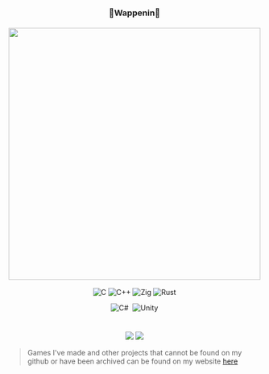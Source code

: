 <div align=center>
  <h3>
    👾Wappenin👾
    <br>
    <br>
    <img width=500 src="https://64.media.tumblr.com/eb22fd21f1fc245b67883f49d75e7287/tumblr_inline_p7l7j7jgX31rz60rk_500.gifv"/>
    <br>
  </h3>
</div>

<p align=center>
  <img float=left src="https://img.shields.io/badge/c-%2300599C.svg?style=flat&logo=c&logoColor=white" alt="C">
  <img src="https://img.shields.io/badge/c++-%2300599C.svg?style=flat&logo=c%2B%2B&logoColor=white" alt="C++">
  <img src="https://img.shields.io/badge/Zig-%23F7A41D.svg?style=flat&logo=zig&logoColor=white" alt="Zig">
  <img src="https://img.shields.io/badge/rust-%23000000.svg?style=flat&logo=rust&logoColor=white" alt="Rust">
</p>
<p align=center>
  <img src="https://img.shields.io/badge/c%23-%23239120.svg?style=flat&logo=c-sharp&logoColor=white" alt="C#">
  <img src="https://img.shields.io/badge/.NET-5C2D91?style=flat&logo=.net&logoColor=white" alt=""dotnet>
  <img src="https://img.shields.io/badge/Unity-%2320232a.svg?style=flat&logo=unity&logoColor=white" alt="Unity">
</p>
<h1></h1>
<p align=center>
  <img src=https://github-readme-streak-stats.herokuapp.com/?user=Sk1-z&theme=transparent&hide_border=true>
  <img src=https://github-readme-stats.vercel.app/api/top-langs/?username=Sk1-z&theme=transparent&hide_border=true&layout=compact&langs_count=10>
</p>

> Games I've made and other projects that cannot be found on my github or have been archived can be found on my website [here](https://sk1-z.github.io/)

<!--
Pov retired
<p align=center>
  <img src="https://img.shields.io/badge/lua-%232C2D72.svg?style=flat&logo=lua&logoColor=white" alt="Lua">
  <img src="https://img.shields.io/badge/python-3670A0?style=flat&logo=python&logoColor=ffdd54" alt="Python">
  <img src="https://img.shields.io/badge/typescript-%23007ACC.svg?style=flat&logo=typescript&logoColor=white" alt="TypeScript">
  <img src="https://img.shields.io/badge/Electron-191970?style=flat&logo=Electron&logoColor=white" alt="Electron.js">
  <img src="https://img.shields.io/badge/node.js-6DA55F?style=flat&logo=node.js&logoColor=white" alt="Node.js">
</p>
-->
